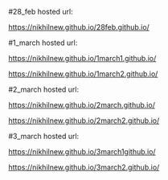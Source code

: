 #28_feb hosted url:

https://nikhilnew.github.io/28feb.github.io/

#1_march hosted url:

https://nikhilnew.github.io/1march1.github.io/

https://nikhilnew.github.io/1march2.github.io/

#2_march hosted url:

https://nikhilnew.github.io/2march.github.io/

https://nikhilnew.github.io/2march2.github.io/

#3_march hosted url:

https://nikhilnew.github.io/3march1github.io/

https://nikhilnew.github.io/3march2.github.io/
